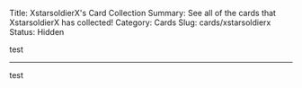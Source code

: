 Title: XstarsoldierX's Card Collection
Summary: See all of the cards that XstarsoldierX has collected!
Category: Cards
Slug: cards/xstarsoldierx
Status: Hidden

test

---
test